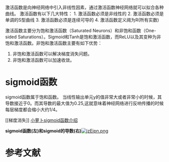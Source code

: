  激活函数是向神经网络中引入非线性因素，通过激活函数神经网络就可以拟合各种曲线。
 激活函数有以下几大特性：
	1. 激活函数必须是非线性的
	2. 激活函数必须是单调的S型曲线
	3. 激活函数必须是连续可导的
	4. 激活函数定义阈为R(所有实数)

 激活函数主要分为饱和激活函数（Saturated Neurons）和非饱和函数（One-sided Saturations）。Sigmoid和Tanh是饱和激活函数，而ReLU以及其变种为非饱和激活函数。非饱和激活函数主要有如下优势：
1. 非饱和激活函数可以解决梯度消失问题。
2. 非饱和激活函数可以加速收敛。
# sigmoid函数
sigmoid函数属于饱和函数。
 当线性输出单元y的值非常大或者非常小的时候，其导数接近于0。而其导数的最大值为0.25,这就意味着神经网络进行反响传播的时候每层梯度都会缩小大约1/4。

[[梯度消失]]
[小萝卜sigmoid函数介绍](https://www.bilibili.com/video/BV1qB4y1e7GJ?t=98.9)

**sigmoid函数(左)和sigmoid的导数(右)**[![jzEipn.png](https://s1.ax1x.com/2022/07/26/jzEipn.png)](https://imgtu.com/i/jzEipn)

# 参考文献

